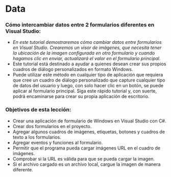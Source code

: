 # Data

### Cómo intercambiar datos entre 2 formularios diferentes en Visual Studio:

- _En este tutorial demostraremos cómo cambiar datos entre formularios en Visual Studio. Crearemos un visor de imágenes, que necesita tener la ubicación de la imagen configurada en otro formulario y cuando hagamos clic en enviar, actualizará el valor en el formulario principal._
- Este tutorial está destinado a ayudar a quienes desean crear sus propios cuadros de diálogo personalizados en formato Windows.
- Puede utilizar este método en cualquier tipo de aplicación que requiera que cree un cuadro de diálogo personalizado que capture cualquier tipo de datos del usuario y luego, con solo hacer clic en un botón, se puede aplicar al formulario principal. Siga este rápido tutorial y, con suerte, podrá encaminarse para crear su propia aplicación de escritorio.

### Objetivos de esta lección:

- Crear una aplicación de formulario de Windows en Visual Studio con C#.
- Crear dos formularios en el proyecto.
- Agregar algunos cuadros de imágenes, etiquetas, botones y cuadros de texto a los formularios.
- Agregar eventos y funciones al formulario.
- Permitir que el programa pueda cargar imágenes URL en el cuadro de imágenes.
- Comprobar si la URL es válida para que se pueda cargar la imagen.
- Si el archivo cargado es un archivo local, cargue la imagen de manera diferente.
